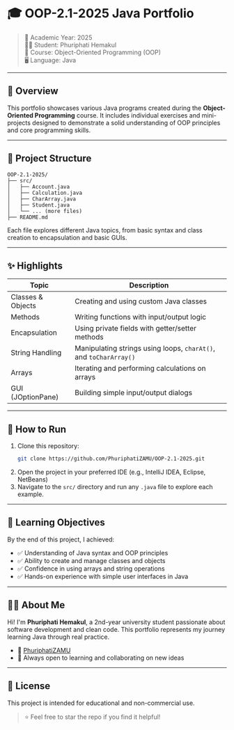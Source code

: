 # 🎓 OOP-2.1-2025 Java Portfolio

> 📅 Academic Year: 2025\
> 👨‍🎓 Student: Phuriphati Hemakul\
> 🏫 Course: Object-Oriented Programming (OOP)\
> 🖥️ Language: Java

---

## 📖 Overview

This portfolio showcases various Java programs created during the **Object-Oriented Programming** course. It includes individual exercises and mini-projects designed to demonstrate a solid understanding of OOP principles and core programming skills.

---

## 📂 Project Structure

```
OOP-2.1-2025/
├── src/
│   ├── Account.java
│   ├── Calculation.java
│   ├── CharArray.java
│   ├── Student.java
│   └── ... (more files)
├── README.md
```

Each file explores different Java topics, from basic syntax and class creation to encapsulation and basic GUIs.

---

## ✨ Highlights

| Topic             | Description                                                       |
| ----------------- | ----------------------------------------------------------------- |
| Classes & Objects | Creating and using custom Java classes                            |
| Methods           | Writing functions with input/output logic                         |
| Encapsulation     | Using private fields with getter/setter methods                   |
| String Handling   | Manipulating strings using loops, `charAt()`, and `toCharArray()` |
| Arrays            | Iterating and performing calculations on arrays                   |
| GUI (JOptionPane) | Building simple input/output dialogs                              |

---

## 🚀 How to Run

1. Clone this repository:
   ```bash
   git clone https://github.com/PhuriphatiZAMU/OOP-2.1-2025.git
   ```
2. Open the project in your preferred IDE (e.g., IntelliJ IDEA, Eclipse, NetBeans)
3. Navigate to the `src/` directory and run any `.java` file to explore each example.

---

## 📘 Learning Objectives

By the end of this project, I achieved:

- ✅ Understanding of Java syntax and OOP principles
- ✅ Ability to create and manage classes and objects
- ✅ Confidence in using arrays and string operations
- ✅ Hands-on experience with simple user interfaces in Java

---

## 🙋‍♂️ About Me

Hi! I'm **Phuriphati Hemakul**, a 2nd-year university student passionate about software development and clean code. This portfolio represents my journey learning Java through real practice.

- 🔗 [PhuriphatiZAMU](https://github.com/PhuriphatiZAMU)
- 💼 Always open to learning and collaborating on new ideas

---

## 📜 License

This project is intended for educational and non-commercial use.

> ⭐ Feel free to star the repo if you find it helpful!

